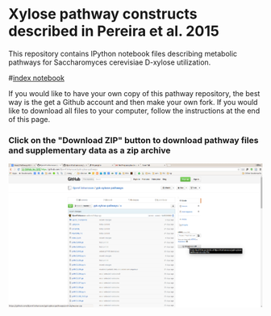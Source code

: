 # Xylose pathway constructs described in Pereira et al. 2015

This repository contains IPython notebook files describing metabolic pathways
for Saccharomyces cerevisiae D-xylose utilization.

#[index notebook](http://nbviewer.ipython.org/github/BjornFJohansson/ypk-xylose-pathways/blob/master/index.ipynb)

If you would like to have your own copy of this pathway repository, the best way is the get a 
Github account and then make your own fork. If you would like to download all files to your 
computer, follow the instructions at the end of this page.

### Click on the "Download ZIP" button to download pathway files and supplementary data as a zip archive

![download_as_zip](download_as_zip.png)
